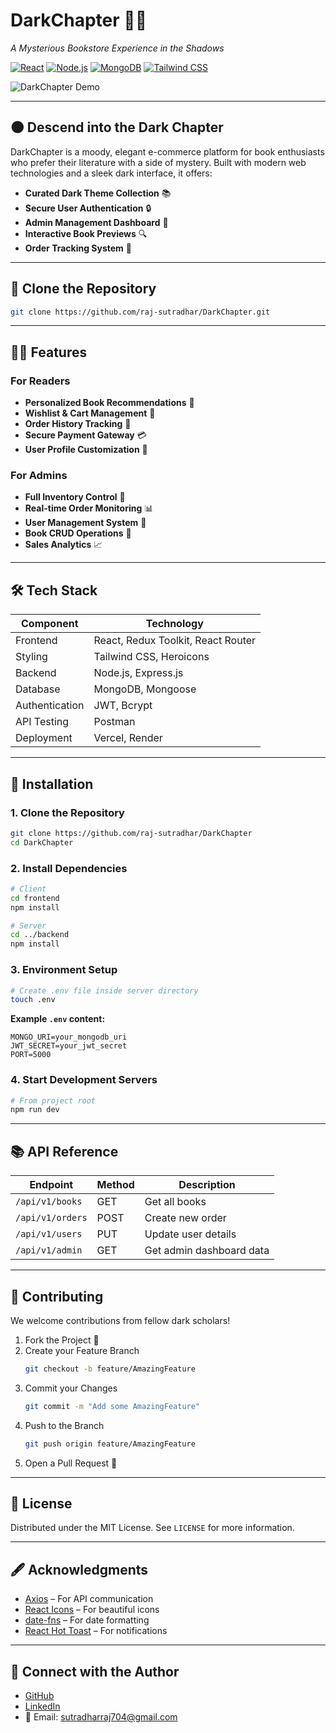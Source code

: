 # DarkChapter 📖✨

_A Mysterious Bookstore Experience in the Shadows_

[![React](https://img.shields.io/badge/React-18.2.0-%2361DAFB?logo=react)](https://react.dev/)
[![Node.js](https://img.shields.io/badge/Node.js-18.16.0-%23339933?logo=node.js)](https://nodejs.org/)
[![MongoDB](https://img.shields.io/badge/MongoDB-6.0-%2347A248?logo=mongodb)](https://www.mongodb.com/)
[![Tailwind CSS](https://img.shields.io/badge/Tailwind_CSS-3.3.2-%2306B6D4?logo=tailwind-css)](https://tailwindcss.com/)

![DarkChapter Demo](https://raw.githubusercontent.com/raj-sutradhar/DarkChapter/main/client/src/assets/demo.gif)

---

## 🌑 Descend into the Dark Chapter

DarkChapter is a moody, elegant e-commerce platform for book enthusiasts who prefer their literature with a side of mystery. Built with modern web technologies and a sleek dark interface, it offers:

- **Curated Dark Theme Collection** 📚  
- **Secure User Authentication** 🔒  
- **Admin Management Dashboard** 👑  
- **Interactive Book Previews** 🔍  
- **Order Tracking System** 🚚  

---

## 🔧 Clone the Repository

```bash
git clone https://github.com/raj-sutradhar/DarkChapter.git
```

---

## 🧙‍♂️ Features

### For Readers

- **Personalized Book Recommendations** 🎯  
- **Wishlist & Cart Management** 💼  
- **Order History Tracking** 📆  
- **Secure Payment Gateway** 💳  
- **User Profile Customization** 🎨  

### For Admins

- **Full Inventory Control** 🧮  
- **Real-time Order Monitoring** 📊  
- **User Management System** 👥  
- **Book CRUD Operations** 📖  
- **Sales Analytics** 📈  

---

## 🛠 Tech Stack

| Component       | Technology                              |
|----------------|------------------------------------------|
| Frontend       | React, Redux Toolkit, React Router       |
| Styling        | Tailwind CSS, Heroicons                  |
| Backend        | Node.js, Express.js                      |
| Database       | MongoDB, Mongoose                        |
| Authentication | JWT, Bcrypt                              |
| API Testing    | Postman                                  |
| Deployment     | Vercel, Render                           |

---

## 🚀 Installation

### 1. Clone the Repository

```bash
git clone https://github.com/raj-sutradhar/DarkChapter
cd DarkChapter
```

### 2. Install Dependencies

```bash
# Client
cd frontend
npm install

# Server
cd ../backend
npm install
```

### 3. Environment Setup

```bash
# Create .env file inside server directory
touch .env
```

**Example `.env` content:**

```env
MONGO_URI=your_mongodb_uri
JWT_SECRET=your_jwt_secret
PORT=5000
```

### 4. Start Development Servers

```bash
# From project root
npm run dev
```

---

## 📚 API Reference

| Endpoint           | Method | Description                  |
|--------------------|--------|------------------------------|
| `/api/v1/books`    | GET    | Get all books                |
| `/api/v1/orders`   | POST   | Create new order             |
| `/api/v1/users`    | PUT    | Update user details          |
| `/api/v1/admin`    | GET    | Get admin dashboard data     |

---

## 🌌 Contributing

We welcome contributions from fellow dark scholars!

1. Fork the Project 📌  
2. Create your Feature Branch  
   ```bash
   git checkout -b feature/AmazingFeature
   ```
3. Commit your Changes  
   ```bash
   git commit -m "Add some AmazingFeature"
   ```
4. Push to the Branch  
   ```bash
   git push origin feature/AmazingFeature
   ```
5. Open a Pull Request 🎯  

---

## 📜 License

Distributed under the MIT License. See `LICENSE` for more information.

---

## 🖋 Acknowledgments

- [Axios](https://axios-http.com/) – For API communication  
- [React Icons](https://react-icons.github.io/react-icons/) – For beautiful icons  
- [date-fns](https://date-fns.org/) – For date formatting  
- [React Hot Toast](https://react-hot-toast.com/) – For notifications  

---

## 🔗 Connect with the Author

- [GitHub](https://github.com/raj-sutradhar)
- [LinkedIn]([https://www.linkedin.com/in/raj-sutradhar/](https://www.linkedin.com/in/raj-sutradhar-ba9527286/))
- 📧 Email: [sutradharraj704@gmail.com](mailto:sutradharraj704@gmail.com)
